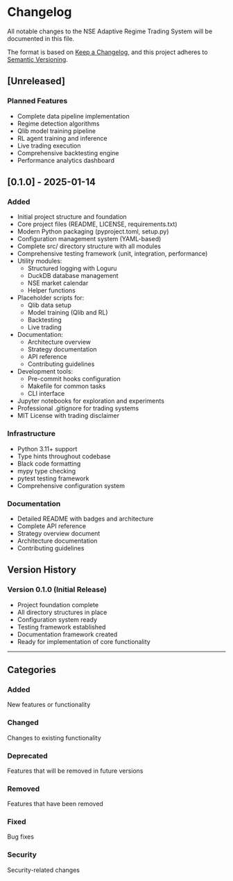 # Changelog

All notable changes to the NSE Adaptive Regime Trading System will be documented in this file.

The format is based on [Keep a Changelog](https://keepachangelog.com/en/1.0.0/),
and this project adheres to [Semantic Versioning](https://semver.org/spec/v2.0.0.html).

## [Unreleased]

### Planned Features
- Complete data pipeline implementation
- Regime detection algorithms
- Qlib model training pipeline
- RL agent training and inference
- Live trading execution
- Comprehensive backtesting engine
- Performance analytics dashboard

## [0.1.0] - 2025-01-14

### Added
- Initial project structure and foundation
- Core project files (README, LICENSE, requirements.txt)
- Modern Python packaging (pyproject.toml, setup.py)
- Configuration management system (YAML-based)
- Complete src/ directory structure with all modules
- Comprehensive testing framework (unit, integration, performance)
- Utility modules:
  - Structured logging with Loguru
  - DuckDB database management
  - NSE market calendar
  - Helper functions
- Placeholder scripts for:
  - Qlib data setup
  - Model training (Qlib and RL)
  - Backtesting
  - Live trading
- Documentation:
  - Architecture overview
  - Strategy documentation
  - API reference
  - Contributing guidelines
- Development tools:
  - Pre-commit hooks configuration
  - Makefile for common tasks
  - CLI interface
- Jupyter notebooks for exploration and experiments
- Professional .gitignore for trading systems
- MIT License with trading disclaimer

### Infrastructure
- Python 3.11+ support
- Type hints throughout codebase
- Black code formatting
- mypy type checking
- pytest testing framework
- Comprehensive configuration system

### Documentation
- Detailed README with badges and architecture
- Complete API reference
- Strategy overview document
- Architecture documentation
- Contributing guidelines

## Version History

### Version 0.1.0 (Initial Release)
- Project foundation complete
- All directory structures in place
- Configuration system ready
- Testing framework established
- Documentation framework created
- Ready for implementation of core functionality

---

## Categories

### Added
New features or functionality

### Changed
Changes to existing functionality

### Deprecated
Features that will be removed in future versions

### Removed
Features that have been removed

### Fixed
Bug fixes

### Security
Security-related changes

